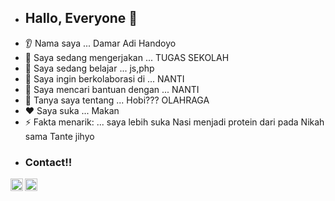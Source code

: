 - ## Hallo, Everyone 👋 ##
* 👂 Nama saya ... Damar Adi Handoyo
* 🔭 Saya sedang mengerjakan ... TUGAS SEKOLAH 
* 🌱 Saya sedang belajar ... js,php
* 🤝 Saya ingin berkolaborasi di ... NANTI
* 🤔 Saya mencari bantuan dengan ... NANTI
* 💬 Tanya saya tentang ... Hobi??? OLAHRAGA
* ❤️ Saya suka ... Makan
* ⚡ Fakta menarik: ... saya lebih suka Nasi menjadi protein dari pada Nikah sama Tante jihyo

- ### <summary><strong>Contact!!</strong></summary>
<a href="https://x.com/dmradhdyo">
  <img align="left" alt="Goo's Twitter" width="20px" src="https://simpleicons.now.sh/twitter/495f7e" />
</a>
<a href="https://www.instagram.com/dmradhdyo/">
  <img align="left" alt="Goo's Instagram" width="20px" src="https://simpleicons.now.sh/instagram/495f7e" />
</a>
